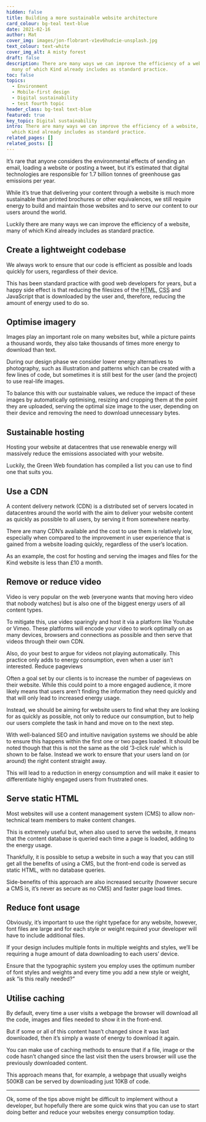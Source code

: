 ```yaml
---
hidden: false
title: Building a more sustainable website architecture
card_colour: bg-teal text-blue
date: 2021-02-16
author: Mat
cover_img: images/jon-flobrant-v1ev6hudcie-unsplash.jpg
text_colour: text-white
cover_img_alt: A misty forest
draft: false
description: There are many ways we can improve the efficiency of a website,
  many of which Kind already includes as standard practice.
toc: false
topics:
  - Environment
  - Mobile-first design
  - Digital sustainability
  - test fourth topic
header_class: bg-teal text-blue
featured: true
key_topic: Digital sustainability
intro: There are many ways we can improve the efficiency of a website, many of
  which Kind already includes as standard practice.
related_pages: []
related_posts: []
---
```


It’s rare that anyone considers the environmental effects of sending an email, loading a website or posting a tweet, but it’s estimated that digital technologies are responsible for 1.7 billion tonnes of greenhouse gas emissions per year.

While it’s true that delivering your content through a website is much more sustainable than printed brochures or other equivalences, we still require energy to build and maintain those websites and to serve our content to our users around the world.

Luckily there are many ways we can improve the efficiency of a website, many of which Kind already includes as standard practice.

## Create a lightweight codebase

We always work to ensure that our code is efficient as possible and loads quickly for users, regardless of their device.

This has been standard practice with good web developers for years, but a happy side effect is that reducing the filesizes of the <abbr class="smcp" title="Hyper Text Markup Language">HTML</abbr>, <abbr class="smcp" title="Cascading Style Sheets">CSS</abbr> and JavaScript that is downloaded by the user and, therefore, reducing the amount of energy used to do so.

## Optimise imagery

Images play an important role on many websites but, while a picture paints a thousand words, they also take thousands of times more energy to download than text.

During our design phase we consider lower energy alternatives to photography, such as illustration and patterns which can be created with a few lines of code, but sometimes it is still best for the user (and the project) to use real-life images.

To balance this with our sustainable values, we reduce the impact of these images by automatically optimising, resizing and cropping them at the point they are uploaded, serving the optimal size image to the user, depending on their device and removing the need to download unnecessary bytes.

## Sustainable hosting

Hosting your website at datacentres that use renewable energy will massively reduce the emissions associated with your website.

Luckily, the Green Web foundation has compiled a list you can use to find one that suits you.

## Use a CDN

A content delivery network (<span class="smcp">CDN</span>) is a distributed set of servers located in datacentres around the world with the aim to deliver your website content as quickly as possible to all users, by serving it from somewhere nearby.

There are many <span class="smcp">CDN</span>’s available and the cost to use them is relatively low, especially when compared to the improvement in user experience that is gained from a website loading quickly, regardless of the user’s location.

As an example, the cost for hosting and serving the images and files for the Kind website is less than £10 a month.

## Remove or reduce video

Video is very popular on the web (everyone wants that moving hero video that nobody watches) but is also one of the biggest energy users of all content types.

To mitigate this, use video sparingly and host it via a platform like Youtube or Vimeo. These platforms will encode your video to work optimally on as many devices, browsers and connections as possible and then serve that videos through their own CDN.

Also, do your best to argue for videos not playing automatically. This practice only adds to energy consumption, even when a user isn’t interested.
Reduce pageviews

Often a goal set by our clients is to increase the number of pageviews on their website. While this could point to a more engaged audience, it more likely means that users aren’t finding the information they need quickly and that will only lead to increased energy usage.

Instead, we should be aiming for website users to find what they are looking for as quickly as possible, not only to reduce our consumption, but to help our users complete the task in hand and move on to the next step.

With well-balanced SEO and intuitive navigation systems we should be able to ensure this happens within the first one or two pages loaded. It should be noted though that this is not the same as the old ​‘3‑click rule’ which is shown to be false. Instead we work to ensure that your users land on (or around) the right content straight away.

This will lead to a reduction in energy consumption and will make it easier to differentiate highly engaged users from frustrated ones.

## Serve static HTML

Most websites will use a content management system (<span class="smcp">CMS</span>) to allow non-technical team members to make content changes.

This is extremely useful but, when also used to serve the website, it means that the content database is queried each time a page is loaded, adding to the energy usage.

Thankfully, it is possible to setup a website in such a way that you can still get all the benefits of using a CMS, but the front-end code is served as static HTML, with no database queries.

Side-benefits of this approach are also increased security (however secure a CMS is, it’s never as secure as no CMS) and faster page load times.

## Reduce font usage

Obviously, it’s important to use the right typeface for any website, however, font files are large and for each style or weight required your developer will have to include additional files.

If your design includes multiple fonts in multiple weights and styles, we’ll be requiring a huge amount of data downloading to each users’ device.

Ensure that the typographic system you employ uses the optimum number of font styles and weights and every time you add a new style or weight, ask ​“is this really needed?”

## Utilise caching

By default, every time a user visits a webpage the browser will download all the code, images and files needed to show it in the front-end.

But if some or all of this content hasn’t changed since it was last downloaded, then it’s simply a waste of energy to download it again.

You can make use of caching methods to ensure that if a file, image or the code hasn’t changed since the last visit then the users browser will use the previously downloaded content.

This approach means that, for example, a webpage that usually weighs 500KB can be served by downloading just 10<span class="smcp">KB</span> of code.

<hr>

Ok, some of the tips above might be difficult to implement without a developer, but hopefully there are some quick wins that you can use to start doing better and reduce your websites energy consumption today.
